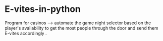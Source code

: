 # E-vites-in-python

Program for casinos --> automate the game night selector based on the player's availability to get the most people through the door and send them E-vites accordingly .
